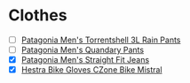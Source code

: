# Clothes 
- [ ] [Patagonia Men's Torrentshell 3L Rain Pants](https://eu.patagonia.com/se/en/product/mens-torrentshell-3-layer-rain-pants-short/195699585188.html)
- [ ] [Patagonia Men's Quandary Pants](https://eu.patagonia.com/se/en/product/mens-quandary-hiking-pants-short/55178.html?dwvar_55178_color=CSC)
- [x] [Patagonia Men's Straight Fit Jeans](https://eu.patagonia.com/se/en/product/mens-straight-fit-jeans-short/194187683382.html)
- [x] [Hestra Bike Gloves CZone Bike Mistral](https://www.hestragloves.se/czone-bike-mistral-5-finger-olive)